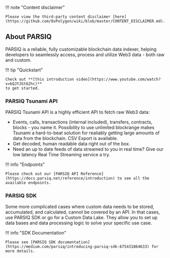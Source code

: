 
!!! note "Content disclaimer"

    Please view the third-party content disclaimer [here](https://github.com/0xPolygon/wiki/blob/master/CONTENT_DISCLAIMER.md).

## About PARSIQ

PARSIQ is a reliable, fully customizable blockchain data indexer, helping developers to seamlessly access, process and utilize Web3 data - both raw and custom.

!!! tip "Quickstart"

    Check out **[this introduction video](https://www.youtube.com/watch?v=kQJYJGt62hc)**
    to get started.

### PARSIQ Tsunami API

PARSIQ Tsunami API is a highly efficient API to fetch raw Web3 data:

- Events, calls, transactions (internal included), transfers, contracts, blocks - you name it. Possibility to use unlimited blockrange makes Tsunami a hard-to-beat solution for realiably getting large amounts of data from the blockchain. CSV Export is available.
- Get decoded, human readable data right out of the box.
- Need an up to date feeds of data streamed to you in real time? Give our low latency Real Time Streaming service a try.

!!! info "Endpoints"

    Please check out our [PARSIQ API Reference](https://docs.parsiq.net/reference/introduction) to see all the available endpoints.

### PARSIQ SDK

Some more complicated cases where custom data needs to be stored, accumulated, and calculated, cannot be covered by an API. In that cases, use PARSIQ SDK or go for a Custom Data Lake. They allow you to set up data bases and data processing logic to solve your specific use case.

!!! info "SDK Documentation"

    Please see [PARSIQ SDK documentation](https://medium.com/parsiq/introducing-parsiq-sdk-675431864633) for more details.
